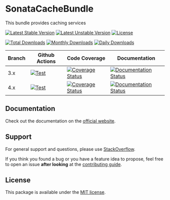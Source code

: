<!--
DO NOT EDIT THIS FILE!

It's auto-generated by sonata-project/dev-kit package.
-->

# SonataCacheBundle

This bundle provides caching services

[![Latest Stable Version](https://poser.pugx.org/sonata-project/cache-bundle/v/stable)](https://packagist.org/packages/sonata-project/cache-bundle)
[![Latest Unstable Version](https://poser.pugx.org/sonata-project/cache-bundle/v/unstable)](https://packagist.org/packages/sonata-project/cache-bundle)
[![License](https://poser.pugx.org/sonata-project/cache-bundle/license)](https://packagist.org/packages/sonata-project/cache-bundle)

[![Total Downloads](https://poser.pugx.org/sonata-project/cache-bundle/downloads)](https://packagist.org/packages/sonata-project/cache-bundle)
[![Monthly Downloads](https://poser.pugx.org/sonata-project/cache-bundle/d/monthly)](https://packagist.org/packages/sonata-project/cache-bundle)
[![Daily Downloads](https://poser.pugx.org/sonata-project/cache-bundle/d/daily)](https://packagist.org/packages/sonata-project/cache-bundle)

Branch | Github Actions | Code Coverage | Documentation |
------ | -------------- | ------------- | ------------- |
3.x | [![Test][test_stable_badge]][test_stable_link] | [![Coverage Status][coverage_stable_badge]][coverage_stable_link] | [![Documentation Status][documentation_stable_badge]][documentation_stable_link] |
4.x | [![Test][test_unstable_badge]][test_unstable_link] | [![Coverage Status][coverage_unstable_badge]][coverage_unstable_link] | [![Documentation Status][documentation_unstable_badge]][documentation_unstable_link] |

## Documentation

Check out the documentation on the [official website](https://docs.sonata-project.org/projects/SonataCacheBundle).

## Support

For general support and questions, please use [StackOverflow](http://stackoverflow.com/questions/tagged/sonata).

If you think you found a bug or you have a feature idea to propose, feel free to open an issue
**after looking** at the [contributing guide](CONTRIBUTING.md).

## License

This package is available under the [MIT license](LICENSE).

[test_stable_badge]: https://github.com/sonata-project/SonataCacheBundle/workflows/Test/badge.svg?branch=3.x
[test_stable_link]: https://github.com/sonata-project/SonataCacheBundle/actions?query=workflow:test+branch:3.x
[test_unstable_badge]: https://github.com/sonata-project/SonataCacheBundle/workflows/Test/badge.svg?branch=4.x
[test_unstable_link]: https://github.com/sonata-project/SonataCacheBundle/actions?query=workflow:test+branch:4.x
[coverage_stable_badge]: https://codecov.io/gh/sonata-project/SonataCacheBundle/branch/3.x/graph/badge.svg
[coverage_stable_link]: https://codecov.io/gh/sonata-project/SonataCacheBundle/branch/3.x
[coverage_unstable_badge]: https://codecov.io/gh/sonata-project/SonataCacheBundle/branch/4.x/graph/badge.svg
[coverage_unstable_link]: https://codecov.io/gh/sonata-project/SonataCacheBundle/branch/4.x
[documentation_stable_badge]: https://readthedocs.org/projects/sonatacachebundle/badge/?version=3.x
[documentation_stable_link]: https://docs.sonata-project.org/projects/SonataCacheBundle/en/3.x/?badge=3.x
[documentation_unstable_badge]: https://readthedocs.org/projects/sonatacachebundle/badge/?version=4.x
[documentation_unstable_link]: https://docs.sonata-project.org/projects/SonataCacheBundle/en/4.x/?badge=4.x

